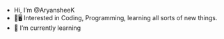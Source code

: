- Hi, I’m @AryansheeK
- 👀🖥️ Interested in Coding, Programming, learning all sorts of new things.
- 🌱 I’m currently learning

<!---
AryansheeK/AryansheeK is a ✨ special ✨ repository because its `README.md` (this file) appears on your GitHub profile.
You can click the Preview link to take a look at your changes.
--->
